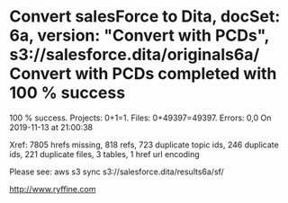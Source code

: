 # Convert salesForce to Dita, docSet: 6a, version: "Convert with PCDs", s3://salesforce.dita/originals6a/ Convert with PCDs completed with 100 % success

100 % success. Projects: 0+1=1.  Files: 0+49397=49397. Errors: 0,0  On 2019-11-13 at 21:00:38

Xref: 7805 hrefs missing, 818 refs, 723 duplicate topic ids, 246 duplicate ids, 221 duplicate files, 3 tables, 1 href url encoding

Please see: aws s3 sync s3://salesforce.dita/results6a/sf/

http://www.ryffine.com
